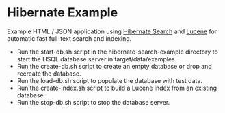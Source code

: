 Hibernate Example
===================

Example HTML / JSON application using [Hibernate Search](http://www.hibernate.org/subprojects/search.html) and 
[Lucene](http://lucene.apache.org/) for automatic fast full-text search and indexing.

* Run the start-db.sh script in the hibernate-search-example directory to start the HSQL database server in target/data/examples.
* Run the create-db.sh script to create an empty database or drop and recreate the database.
* Run the load-db.sh script to populate the database with test data.
* Run the create-index.sh script to build a Lucene index from an existing database.
* Run the stop-db.sh script to stop the database server.
